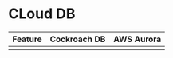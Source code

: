 # CLoud DB

|Feature|Cockroach DB|AWS Aurora|
|-------|------------|----------|
|       |            |          |
